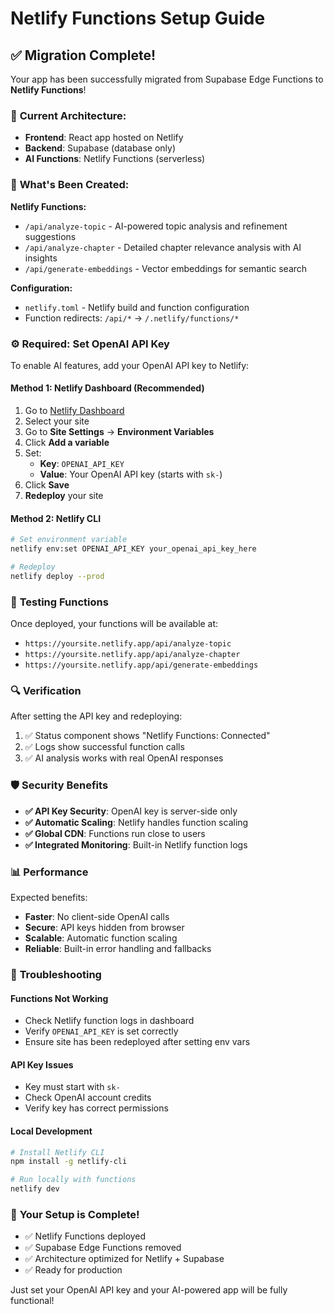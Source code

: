 # Netlify Functions Setup Guide

## ✅ Migration Complete!

Your app has been successfully migrated from Supabase Edge Functions to **Netlify Functions**!

### 🎯 **Current Architecture:**

- **Frontend**: React app hosted on Netlify
- **Backend**: Supabase (database only)
- **AI Functions**: Netlify Functions (serverless)

### 🚀 **What's Been Created:**

**Netlify Functions:**

- `/api/analyze-topic` - AI-powered topic analysis and refinement suggestions
- `/api/analyze-chapter` - Detailed chapter relevance analysis with AI insights
- `/api/generate-embeddings` - Vector embeddings for semantic search

**Configuration:**

- `netlify.toml` - Netlify build and function configuration
- Function redirects: `/api/*` → `/.netlify/functions/*`

### ⚙️ **Required: Set OpenAI API Key**

To enable AI features, add your OpenAI API key to Netlify:

#### Method 1: Netlify Dashboard (Recommended)

1. Go to [Netlify Dashboard](https://app.netlify.com)
2. Select your site
3. Go to **Site Settings** → **Environment Variables**
4. Click **Add a variable**
5. Set:
   - **Key**: `OPENAI_API_KEY`
   - **Value**: Your OpenAI API key (starts with `sk-`)
6. Click **Save**
7. **Redeploy** your site

#### Method 2: Netlify CLI

```bash
# Set environment variable
netlify env:set OPENAI_API_KEY your_openai_api_key_here

# Redeploy
netlify deploy --prod
```

### 🧪 **Testing Functions**

Once deployed, your functions will be available at:

- `https://yoursite.netlify.app/api/analyze-topic`
- `https://yoursite.netlify.app/api/analyze-chapter`
- `https://yoursite.netlify.app/api/generate-embeddings`

### 🔍 **Verification**

After setting the API key and redeploying:

1. ✅ Status component shows "Netlify Functions: Connected"
2. ✅ Logs show successful function calls
3. ✅ AI analysis works with real OpenAI responses

### 🛡️ **Security Benefits**

- **✅ API Key Security**: OpenAI key is server-side only
- **✅ Automatic Scaling**: Netlify handles function scaling
- **✅ Global CDN**: Functions run close to users
- **✅ Integrated Monitoring**: Built-in Netlify function logs

### 📊 **Performance**

Expected benefits:

- **Faster**: No client-side OpenAI calls
- **Secure**: API keys hidden from browser
- **Scalable**: Automatic function scaling
- **Reliable**: Built-in error handling and fallbacks

### 🔧 **Troubleshooting**

#### Functions Not Working

- Check Netlify function logs in dashboard
- Verify `OPENAI_API_KEY` is set correctly
- Ensure site has been redeployed after setting env vars

#### API Key Issues

- Key must start with `sk-`
- Check OpenAI account credits
- Verify key has correct permissions

#### Local Development

```bash
# Install Netlify CLI
npm install -g netlify-cli

# Run locally with functions
netlify dev
```

### 🎉 **Your Setup is Complete!**

- ✅ Netlify Functions deployed
- ✅ Supabase Edge Functions removed
- ✅ Architecture optimized for Netlify + Supabase
- ✅ Ready for production

Just set your OpenAI API key and your AI-powered app will be fully functional!
